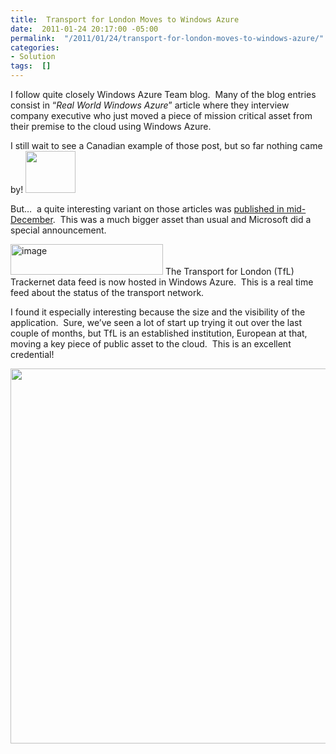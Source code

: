 ```yaml
---
title:  Transport for London Moves to Windows Azure
date:  2011-01-24 20:17:00 -05:00
permalink:  "/2011/01/24/transport-for-london-moves-to-windows-azure/"
categories:
- Solution
tags:  []
---
```

<p>I follow quite closely Windows Azure Team blog.&#160; Many of the blog entries consist in “<em>Real World Windows Azure</em>” article where they interview company executive who just moved a piece of mission critical asset from their premise to the cloud using Windows Azure.</p>  <p>I still wait to see a Canadian example of those post, but so far nothing came by! <img src="http://www.pixelperfectdigital.com/free_stock_photos/data/569/medium/1137686487-2633.jpg" width="80" height="67" /></p>  <p>But…&#160; a quite interesting variant on those articles was <a href="http://blogs.msdn.com/b/windowsazure/archive/2010/12/13/transport-for-london-moves-to-windows-azure.aspx">published in mid-December</a>.&#160; This was a much bigger asset than usual and Microsoft did a special announcement.</p>  <p><a href="http://vincentlauzon.files.wordpress.com/2011/01/image.png"><img style="border-bottom:0;border-left:0;display:inline;border-top:0;border-right:0;" title="image" border="0" alt="image" src="http://vincentlauzon.files.wordpress.com/2011/01/image_thumb.png" width="244" height="49" /></a> The Transport for London (TfL) Trackernet data feed is now hosted in Windows Azure.&#160; This is a real time feed about the status of the transport network.</p>  <p>I found it especially interesting because the size and the visibility of the application.&#160; Sure, we’ve seen a lot of start up trying it out over the last couple of months, but TfL is an established institution, European at that, moving a key piece of public asset to the cloud.&#160; This is an excellent credential!</p>  <p><img src="http://www.michaeltaylor.ca/london/va100-mt.jpg" width="900" height="600" /></p>
